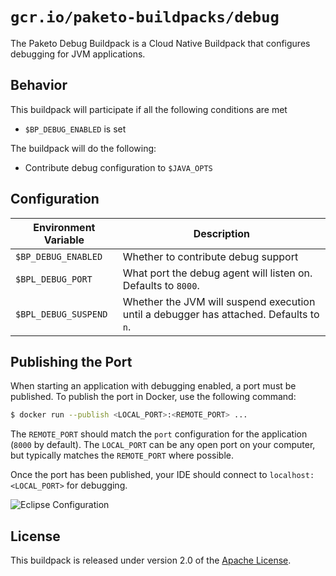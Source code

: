 # `gcr.io/paketo-buildpacks/debug`
The Paketo Debug Buildpack is a Cloud Native Buildpack that configures debugging for JVM applications.

## Behavior
This buildpack will participate if all the following conditions are met

* `$BP_DEBUG_ENABLED` is set

The buildpack will do the following:

* Contribute debug configuration to `$JAVA_OPTS`

## Configuration
| Environment Variable | Description
| -------------------- | -----------
| `$BP_DEBUG_ENABLED` | Whether to contribute debug support
| `$BPL_DEBUG_PORT` | What port the debug agent will listen on. Defaults to `8000`.
| `$BPL_DEBUG_SUSPEND` | Whether the JVM will suspend execution until a debugger has attached.  Defaults to `n`.


## Publishing the Port
When starting an application with debugging enabled, a port must be published.  To publish the port in Docker, use the following command:

```bash
$ docker run --publish <LOCAL_PORT>:<REMOTE_PORT> ...
```

The `REMOTE_PORT` should match the `port` configuration for the application (`8000` by default).  The `LOCAL_PORT` can be any open port on your computer, but typically matches the `REMOTE_PORT` where possible.

Once the port has been published, your IDE should connect to `localhost:<LOCAL_PORT>` for debugging.

![Eclipse Configuration](eclipse.png)

## License
This buildpack is released under version 2.0 of the [Apache License][a].

[a]: http://www.apache.org/licenses/LICENSE-2.0
